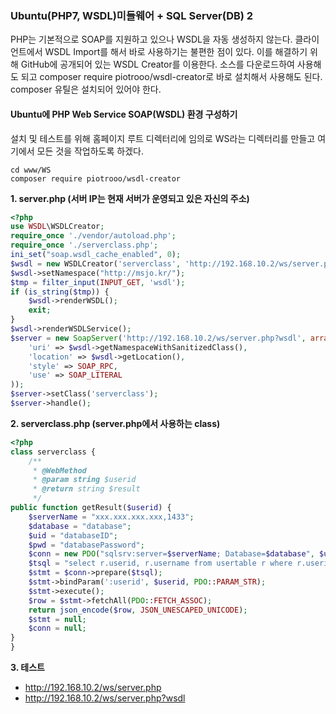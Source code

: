 ### Ubuntu(PHP7, WSDL)미들웨어 + SQL Server(DB) 2

PHP는 기본적으로 SOAP를 지원하고 있으나 WSDL을 자동 생성하지 않는다. 클라이언트에서 WSDL Import를 해서 바로 사용하기는 불편한 점이 있다. 이를 해결하기 위해 GitHub에 공개되어 있는 WSDL Creator를 이용한다. 소스를 다운로드하여 사용해도 되고 composer require piotrooo/wsdl-creator로 바로 설치해서 사용해도 된다. composer 유틸은 설치되어 있어야 한다.

#### Ubuntu에 PHP Web Service SOAP(WSDL) 환경 구성하기

설치 및 테스트를 위해 홈페이지 루트 디렉터리에 임의로 WS라는 디렉터리를 만들고 여기에서 모든 것을 작업하도록 하겠다.
```
cd www/WS
composer require piotrooo/wsdl-creator
```

**1. server.php (서버 IP는 현재 서버가 운영되고 있은 자신의 주소)**
```php
<?php
use WSDL\WSDLCreator;
require_once './vendor/autoload.php';
require_once './serverclass.php';
ini_set("soap.wsdl_cache_enabled", 0);
$wsdl = new WSDLCreator('serverclass', 'http://192.168.10.2/ws/server.php');
$wsdl->setNamespace("http://msjo.kr/");
$tmp = filter_input(INPUT_GET, 'wsdl');
if (is_string($tmp)) {
    $wsdl->renderWSDL();
    exit;
}
$wsdl->renderWSDLService();
$server = new SoapServer('http://192.168.10.2/ws/server.php?wsdl', array(
    'uri' => $wsdl->getNamespaceWithSanitizedClass(),
    'location' => $wsdl->getLocation(),
    'style' => SOAP_RPC,
    'use' => SOAP_LITERAL
));
$server->setClass('serverclass');
$server->handle();
```

**2. serverclass.php (server.php에서 사용하는 class)**
```php
<?php
class serverclass {
    /**
     * @WebMethod
     * @param string $userid
     * @return string $result
     */
public function getResult($userid) {
	$serverName = "xxx.xxx.xxx.xxx,1433";
	$database = "database";
	$uid = "databaseID";
	$pwd = "databasePassword";
	$conn = new PDO("sqlsrv:server=$serverName; Database=$database", $uid, $pwd);
	$tsql = "select r.userid, r.username from usertable r where r.userid = :userid";
	$stmt = $conn->prepare($tsql);
	$stmt->bindParam(':userid', $userid, PDO::PARAM_STR);
	$stmt->execute();
	$row = $stmt->fetchAll(PDO::FETCH_ASSOC);
	return json_encode($row, JSON_UNESCAPED_UNICODE);
	$stmt = null;
	$conn = null;
}
}
```

**3. 테스트**
* http://192.168.10.2/ws/server.php
* http://192.168.10.2/ws/server.php?wsdl
